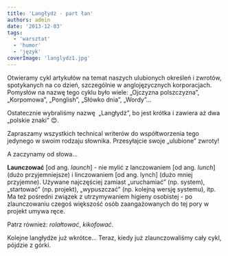 ```yaml
---
title: 'Langłydż - part łan'
authors: admin
date: '2013-12-03'
tags:
  - 'warsztat'
  - 'humor'
  - 'język'
coverImage: 'langlydz1.jpg'
---
```


Otwieramy cykl artykułów na temat naszych ulubionych określeń i zwrotów,
spotykanych na co dzień, szczególnie w anglojęzycznych korporacjach. Pomysłów na
nazwę tego cyklu było wiele: „Ojczyzna polszczyzna”, „Korpomowa”, „Ponglish”,
„Słówko dnia”, „Wordy”...

<!--truncate-->

Ostatecznie wybraliśmy nazwę  „Langłydż”, bo jest krótka i zawiera aż dwa
„polskie znaki” 😊.

Zapraszamy wszystkich technical writerów do współtworzenia tego jedynego w swoim
rodzaju słownika. Przesyłajcie swoje „ulubione” zwroty!

A zaczynamy od słowa...

**Launczować** \[od ang. _launch_\] - nie mylić z lanczowaniem \[od ang.
_lunch_\] (dużo przyjemniejsze) i linczowaniem \[od ang. lynch\] (dużo mniej
przyjemne). Używane najczęściej zamiast „uruchamiać” (np. system), „startować”
(np. projekt), „wypuszczać” (np. kolejną wersję systemu), itp. Ma też pośredni
związek z utrzymywaniem higieny osobistej - po zlaunczowaniu czegoś większość
osób zaangażowanych do tej pory w projekt umywa ręce.

Patrz również: _rolałtować_, _kikofować_.

Kolejne langłydże już wkrótce... Teraz, kiedy już zlaunczowaliśmy cały cykl,
pójdzie z górki.
